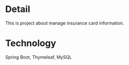 # Detail
This is project about manage insurance card information.

# Technology
Spring Boot, Thymeleaf, MySQL
